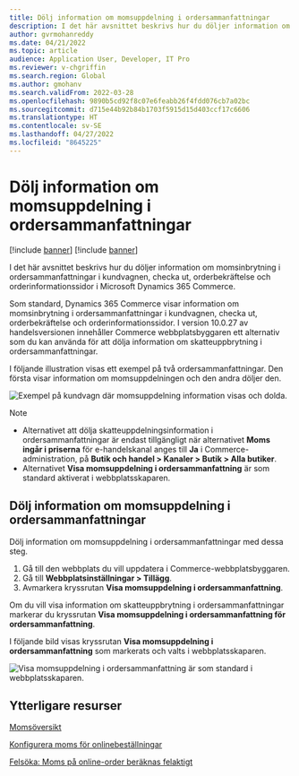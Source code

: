 ```yaml
---
title: Dölj information om momsuppdelning i ordersammanfattningar
description: I det här avsnittet beskrivs hur du döljer information om momsinbrytning i ordersammanfattningar i kundvagnen, checka ut, orderbekräftelse och orderinformationssidor i Microsoft Dynamics 365 Commerce.
author: gvrmohanreddy
ms.date: 04/21/2022
ms.topic: article
audience: Application User, Developer, IT Pro
ms.reviewer: v-chgriffin
ms.search.region: Global
ms.author: gmohanv
ms.search.validFrom: 2022-03-28
ms.openlocfilehash: 9890b5cd92f8c07e6feabb26f4fdd076cb7a02bc
ms.sourcegitcommit: d715e44b92b84b1703f5915d15d403ccf17c6606
ms.translationtype: HT
ms.contentlocale: sv-SE
ms.lasthandoff: 04/27/2022
ms.locfileid: "8645225"
---
```

# <a name="hide-tax-breakup-information-in-order-summaries"></a>Dölj information om momsuppdelning i ordersammanfattningar

[!include [banner](includes/banner.md)]
[!include [banner](includes/preview-banner.md)]

I det här avsnittet beskrivs hur du döljer information om momsinbrytning i ordersammanfattningar i kundvagnen, checka ut, orderbekräftelse och orderinformationssidor i Microsoft Dynamics 365 Commerce.

Som standard, Dynamics 365 Commerce visar information om momsinbrytning i ordersammanfattningar i kundvagnen, checka ut, orderbekräftelse och orderinformationssidor. I version 10.0.27 av handelsversionen innehåller Commerce webbplatsbyggaren ett alternativ som du kan använda för att dölja information om skatteuppbrytning i ordersammanfattningar.

I följande illustration visas ett exempel på två ordersammanfattningar. Den första visar information om momsuppdelningen och den andra döljer den.

![Exempel på kundvagn där momsuppdelning information visas och dolda.](media/prices-include-sales-tax-e-Commerce.png)

> [!NOTE]
> - Alternativet att dölja skatteuppdelningsinformation i ordersammanfattningar är endast tillgängligt när alternativet **Moms ingår i priserna** för e-handelskanal anges till **Ja** i Commerce-administration, på **Butik och handel \> Kanaler \> Butik \> Alla butiker**. 
> - Alternativet **Visa momsuppdelning i ordersammanfattning** är som standard aktiverat i webbplatsskaparen.

## <a name="hide-tax-breakup-information-in-order-summaries"></a>Dölj information om momsuppdelning i ordersammanfattningar

Dölj information om momsuppdelning i ordersammanfattningar med dessa steg.

1. Gå till den webbplats du vill uppdatera i Commerce-webbplatsbyggaren.
1. Gå till **Webbplatsinställningar \> Tillägg**.
1. Avmarkera kryssrutan **Visa momsuppdelning i ordersammanfattning**.

Om du vill visa information om skatteuppbrytning i ordersammanfattningar markerar du kryssrutan **Visa momsuppdelning i ordersammanfattning för ordersammanfattning**.  

I följande bild visas kryssrutan **Visa momsuppdelning i ordersammanfattning** som markerats och valts i webbplatsskaparen.

![Visa momsuppdelning i ordersammanfattning är som standard i webbplatsskaparen.](media/prices-include-sales-tax-e-Commerce-site-settings.png)

## <a name="additional-resources"></a>Ytterligare resurser

[Momsöversikt](/finance/general-ledger/indirect-taxes-overview)

[Konfigurera moms för onlinebeställningar](sales-tax-config.md)

[Felsöka: Moms på online-order beräknas felaktigt](troubleshoot/tax-miscalculated-online-order.md)
